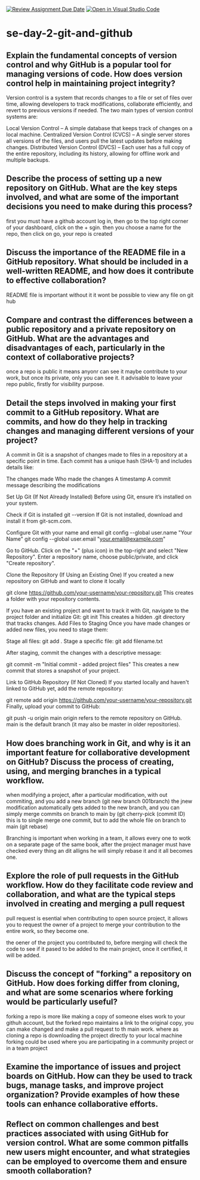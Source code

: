[![Review Assignment Due Date](https://classroom.github.com/assets/deadline-readme-button-22041afd0340ce965d47ae6ef1cefeee28c7c493a6346c4f15d667ab976d596c.svg)](https://classroom.github.com/a/8wgCKhpZ)
[![Open in Visual Studio Code](https://classroom.github.com/assets/open-in-vscode-2e0aaae1b6195c2367325f4f02e2d04e9abb55f0b24a779b69b11b9e10269abc.svg)](https://classroom.github.com/online_ide?assignment_repo_id=18538129&assignment_repo_type=AssignmentRepo)
# se-day-2-git-and-github
## Explain the fundamental concepts of version control and why GitHub is a popular tool for managing versions of code. How does version control help in maintaining project integrity?
Version control is a system that records changes to a file or set of files over time, allowing developers to track modifications, collaborate efficiently, and revert to previous versions if needed. The two main types of version control systems are:

Local Version Control – A simple database that keeps track of changes on a local machine.
Centralized Version Control (CVCS) – A single server stores all versions of the files, and users pull the latest updates before making changes.
Distributed Version Control (DVCS) – Each user has a full copy of the entire repository, including its history, allowing for offline work and multiple backups.
## Describe the process of setting up a new repository on GitHub. What are the key steps involved, and what are some of the important decisions you need to make during this process?
first you must have a github account
log in, then go to the top right corner of your dashboard, click on the + sgin.
then you choose a name for the repo, then click on go, your repo is created
## Discuss the importance of the README file in a GitHub repository. What should be included in a well-written README, and how does it contribute to effective collaboration?
README file is important without it it wont be possible to view any file on git hub
## Compare and contrast the differences between a public repository and a private repository on GitHub. What are the advantages and disadvantages of each, particularly in the context of collaborative projects?
once a repo is public it means anyonr can see it maybe contribute to your work, but once its private, only you can see it. it advisable to leave your repo public, firstly for visibility purpose.
## Detail the steps involved in making your first commit to a GitHub repository. What are commits, and how do they help in tracking changes and managing different versions of your project?
A commit in Git is a snapshot of changes made to files in a repository at a specific point in time. Each commit has a unique hash (SHA-1) and includes details like:

The changes made
Who made the changes
A timestamp
A commit message describing the modifications

Set Up Git (If Not Already Installed)
Before using Git, ensure it’s installed on your system.

Check if Git is installed
git --version
If Git is not installed, download and install it from git-scm.com.

Configure Git with your name and email
git config --global user.name "Your Name"
git config --global user.email "your.email@example.com"

Go to GitHub.
Click on the "+" (plus icon) in the top-right and select "New Repository".
Enter a repository name, choose public/private, and click "Create repository".

Clone the Repository (If Using an Existing One)
If you created a new repository on GitHub and want to clone it locally

git clone https://github.com/your-username/your-repository.git
This creates a folder with your repository contents.

If you have an existing project and want to track it with Git, navigate to the project folder and initialize Git:
git init
This creates a hidden .git directory that tracks changes.
Add Files to Staging
Once you have made changes or added new files, you need to stage them:

Stage all files:
git add .
Stage a specific file:
git add filename.txt

After staging, commit the changes with a descriptive message:

git commit -m "Initial commit - added project files"
This creates a new commit that stores a snapshot of your project.

Link to GitHub Repository (If Not Cloned)
If you started locally and haven't linked to GitHub yet, add the remote repository:

git remote add origin https://github.com/your-username/your-repository.git
Finally, upload your commit to GitHub:

git push -u origin main
origin refers to the remote repository on GitHub.
main is the default branch (it may also be master in older repositories).


## How does branching work in Git, and why is it an important feature for collaborative development on GitHub? Discuss the process of creating, using, and merging branches in a typical workflow.
when modifying a project, after a particular modification, with out commiting, and you add a new branch  (git new branch 001branch) the jnew modification automatically gets added to the new branch, and you can simply merge commits on branch to main by (git cherry-pick (commit ID) this is to single merge one commit, but to add the whole file on branch to main (git rebase) 

 Branching is important when working in a team, it allows every one to wotk on a separate page of the same book, after the project manager must have checked every thing an dit alligns he will simply rebase it and it all becomes one.
## Explore the role of pull requests in the GitHub workflow. How do they facilitate code review and collaboration, and what are the typical steps involved in creating and merging a pull request
pull request is esential when contributing to open source project, it allows you to request the owner of a project to merge your contribution to the entire work, so they become one.

the oener of the project you contributed to, before merging will check the code to see if it pased to be added to the main project, once it certified, it will be added.

## Discuss the concept of "forking" a repository on GitHub. How does forking differ from cloning, and what are some scenarios where forking would be particularly useful?
forking a repo is more like making a copy of someone elses work to your githuh account, but the forked repo maintains a link to the original copy, you can make changed and make a pull request to th main work. 
where as cloning a repo is downloading the project directly to your local machine
forking could be used where you are participating in a community project or in a team project

## Examine the importance of issues and project boards on GitHub. How can they be used to track bugs, manage tasks, and improve project organization? Provide examples of how these tools can enhance collaborative efforts.

## Reflect on common challenges and best practices associated with using GitHub for version control. What are some common pitfalls new users might encounter, and what strategies can be employed to overcome them and ensure smooth collaboration?
